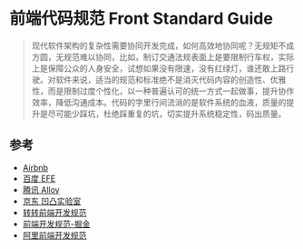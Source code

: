 <!--
 * @Author: Shaw
 * @Date: 2021-06-16 10:31:03
 * @Description: 前端代码规范
 * @LastEditors: Shaw
 * @LastEditTime: 2021-06-25 17:57:15
-->

# 前端代码规范 Front Standard Guide

> 现代软件架构的复杂性需要协同开发完成，如何高效地协同呢？无规矩不成方圆，无规范难以协同，比如，制订交通法规表面上是要限制行车权，实际上是保障公众的人身安全，试想如果没有限速，没有红绿灯，谁还敢上路行驶。对软件来说，适当的规范和标准绝不是消灭代码内容的创造性、优雅性，而是限制过度个性化，以一种普遍认可的统一方式一起做事，提升协作效率，降低沟通成本。代码的字里行间流淌的是软件系统的血液，质量的提升是尽可能少踩坑，杜绝踩重复的坑，切实提升系统稳定性，码出质量。

## 参考

- [Airbnb](https://github.com/lin-123/javascript)
- [百度 EFE](https://github.com/ecomfe/spec)
- [腾讯 Alloy](http://alloyteam.github.io/CodeGuide)
- [京东 凹凸实验室](https://guide.aotu.io/index.html)
- [转转前端开发规范](https://zhuanlan.zhihu.com/p/350580943)
- [前端开发规范-掘金](https://juejin.cn/post/6844903479698259975)
- [阿里前端开发规范](https://www.cnblogs.com/suwanbin/p/13200530.html)
